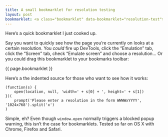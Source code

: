 ```yaml
---
title: A small bookmarklet for resolution testing
layout: post
bookmarklet: <a class="bookmarklet" data-bookmarklet="resolution-test">Resolution test</a>
---
```


Here’s a quick bookmarklet I just cooked up.

Say you want to quickly see how the page you’re currently on looks at a certain resolution. You _could_ fire up DevTools, click the “Emulation” tab, click the “Screen” tab, check “Emulate screen” and choose a resolution… Or you could drag this bookmarklet to your bookmarks toolbar:

{{ page.bookmarklet }}

Here’s a the indented source for those who want to see how it works:

```
(function(s) {
    open(location, null, 'width=' + s[0] + ', height=' + s[1])
})(
    prompt('Please enter a resolution in the form WWWWxYYYY', '1024x768').split('x')
)
```

Simple, eh? Even though `window.open` normally triggers a blocked popup warning, this isn’t the case for bookmarklets. Tested so far on OS X with Chrome, Firefox and Safari.
